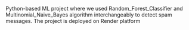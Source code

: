Python-based ML project where we used Random_Forest_Classifier and Multinomial_Naive_Bayes algorithm interchangeably to detect spam messages. The project is deployed on Render platform
